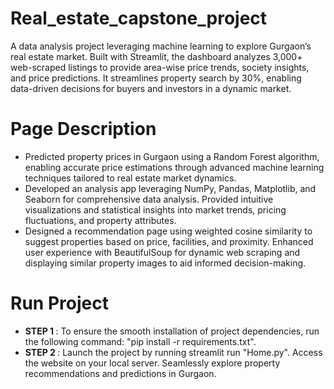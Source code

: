 # Real_estate_capstone_project 

A data analysis project leveraging machine learning to explore Gurgaon’s real estate market. Built with Streamlit, the dashboard analyzes 3,000+ web-scraped listings to provide area-wise price trends, society insights, and price predictions. It streamlines property search by 30%, enabling data-driven decisions for buyers and investors in a dynamic market.

# Page Description 
- Predicted property prices in Gurgaon using a Random Forest algorithm, enabling accurate price estimations through advanced machine learning techniques tailored to real estate market dynamics.
- Developed an analysis app leveraging NumPy, Pandas, Matplotlib, and Seaborn for comprehensive data analysis. Provided intuitive visualizations and statistical insights into market trends, pricing fluctuations, and property attributes.
- Designed a recommendation page using weighted cosine similarity to suggest properties based on price, facilities, and proximity. Enhanced user experience with BeautifulSoup for dynamic web scraping and displaying similar property images to aid informed decision-making.

# Run  Project
- <b> STEP 1 </b>: To ensure the smooth installation of project dependencies, run the following command: "pip install -r requirements.txt".
- <b> STEP 2 </b>: Launch the project by running streamlit run "Home.py". Access the website on your local server. Seamlessly explore property recommendations and predictions in Gurgaon.
